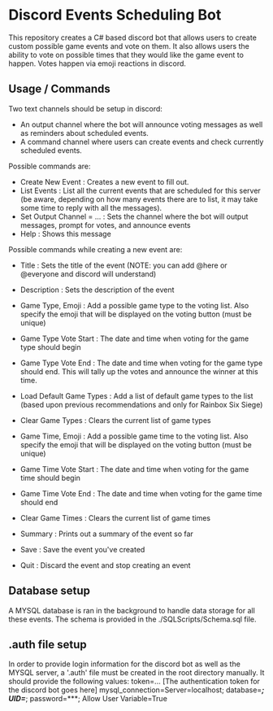 ﻿# Discord Events Scheduling Bot

This repository creates a C# based discord bot that allows users to create custom possible game events and vote on them.
It also allows users the ability to vote on possible times that they would like the game event to happen.
Votes happen via emoji reactions in discord.

## Usage / Commands
Two text channels should be setup in discord:
- An output channel where the bot will announce voting messages as well as reminders about scheduled events.
- A command channel where users can create events and check currently scheduled events.

Possible commands are:
- Create New Event			: Creates a new event to fill out.
- List Events				: List all the current events that are scheduled for this server (be aware, depending on how many events there are to list, it may take some time to reply with all the messages).
- Set Output Channel = ...	: Sets the channel where the bot will output messages, prompt for votes, and announce events
- Help						: Shows this message

Possible commands while creating a new event are:
- Title						: Sets the title of the event (NOTE: you can add @here or @everyone and discord will understand)
- Description				: Sets the description of the event

- Game Type, Emoji			: Add a possible game type to the voting list. Also specify the emoji that will be displayed on the voting button (must be unique)
- Game Type Vote Start		: The date and time when voting for the game type should begin
- Game Type Vote End		: The date and time when voting for the game type should end. This will tally up the votes and announce the winner at this time.
- Load Default Game Types	: Add a list of default game types to the list (based upon previous recommendations and only for Rainbox Six Siege)
- Clear Game Types			: Clears the current list of game types

- Game Time, Emoji			: Add a possible game time to the voting list. Also specify the emoji that will be displayed on the voting button (must be unique)
- Game Time Vote Start		: The date and time when voting for the game time should begin
- Game Time Vote End		: The date and time when voting for the game time should end
- Clear Game Times			: Clears the current list of game times

- Summary					: Prints out a summary of the event so far

- Save						: Save the event you've created
- Quit						: Discard the event and stop creating an event

## Database setup
A MYSQL database is ran in the background to handle data storage for all these events.
The schema is provided in the ./SQLScripts/Schema.sql file.

## .auth file setup
In order to provide login information for the discord bot as well as the MYSQL server, a '.auth' file must be created in the root directory manually.
It should provide the following values:
token=...		[The authentication token for the discord bot goes here]
mysql_connection=Server=localhost; database=***; UID=***; password=***; Allow User Variable=True